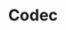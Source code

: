 ---
layout: post
title:  "Codec"
description: "A collection of programming projects to explore"
href: "https://henrytermondt.github.io/codec/"
---